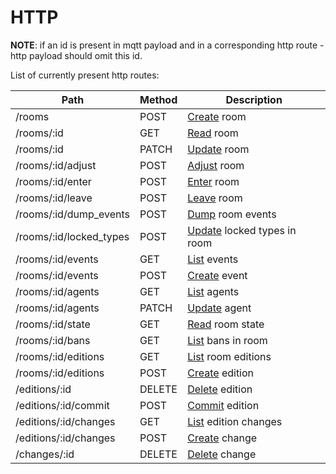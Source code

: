 # HTTP

__NOTE__: if an id is present in mqtt payload and in a corresponding http route - http payload should omit this id.

List of currently present http routes:

Path                        | Method    | Description
------------                | -------   | ------------------------------------------------------------
/rooms                      | POST      | [Create](./room/create.md) room
/rooms/:id                  | GET       | [Read](./room/read.md) room
/rooms/:id                  | PATCH     | [Update](./room/update.md) room
/rooms/:id/adjust           | POST      | [Adjust](./room/adjust.md) room
/rooms/:id/enter            | POST      | [Enter](./room/enter.md) room
/rooms/:id/leave            | POST      | [Leave](./room/leave.md) room
/rooms/:id/dump_events      | POST      | [Dump](./room/dump_events.md) room events
/rooms/:id/locked_types     | POST      | [Update](./room/locked_types.md) locked types in room
/rooms/:id/events           | GET       | [List](./event/list.md) events
/rooms/:id/events           | POST      | [Create](./event/create.md) event
/rooms/:id/agents           | GET       | [List](./agent/list.md) agents
/rooms/:id/agents           | PATCH     | [Update](./agent/update.md) agent
/rooms/:id/state            | GET       | [Read](./state/read.md) room state
/rooms/:id/bans             | GET       | [List](./ban/list.md) bans in room
/rooms/:id/editions         | GET       | [List](./edition/list.md) room editions
/rooms/:id/editions         | POST      | [Create](./edition/create.md) edition
/editions/:id               | DELETE    | [Delete](./edition/delete.md) edition
/editions/:id/commit        | POST      | [Commit](./edition/commit.md) edition
/editions/:id/changes       | GET       | [List](./change/list.md) edition changes
/editions/:id/changes       | POST      | [Create](./change/create.md) change
/changes/:id                | DELETE    | [Delete](./change/delete.md) change
